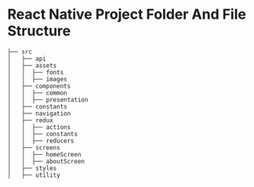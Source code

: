 # React Native Project Folder And File Structure

```
├── src
│   ├── api
│   ├── assets
│   │  ├── fonts
│   │  ├── images
│   ├── components
│   │  ├── common
│   │  ├── presentation
│   ├── constants
│   ├── navigation
│   ├── redux
│   │  ├── actions
│   │  ├── constants
│   │  ├── reducers
│   ├── screens
│   │  ├── homeScreen
│   │  ├── aboutScreen
│   ├── styles
│   ├── utility
```


